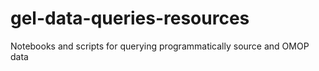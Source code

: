 # gel-data-queries-resources
Notebooks and scripts for querying programmatically source and OMOP data
